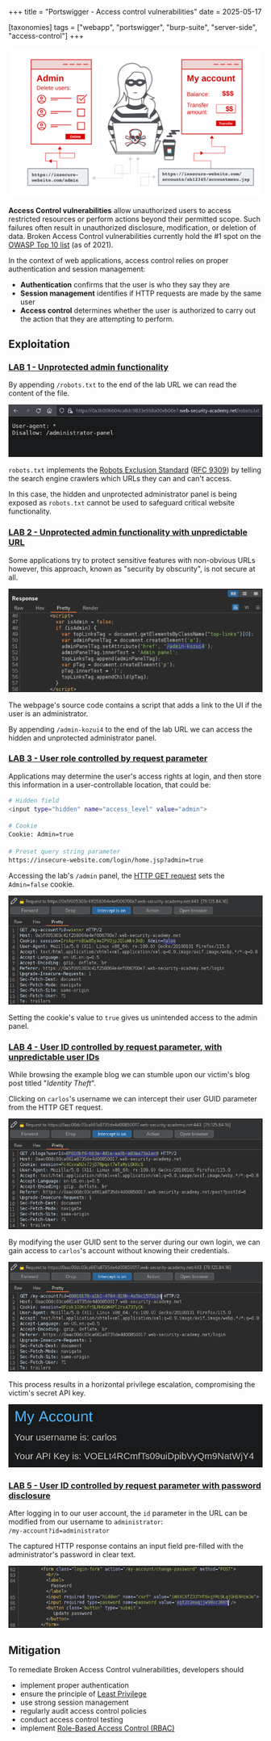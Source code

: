 +++
title = "Portswigger - Access control vulnerabilities"
date = 2025-05-17

[taxonomies]
tags = ["webapp", "portswigger", "burp-suite", "server-side", "access-control"]
+++

![access-control](/pictures/articles/portswigger/access-control/access-control.svg)

**Access Control vulnerabilities** allow unauthorized users to access restricted
resources or perform actions beyond their permitted scope. Such failures often
result in unauthorized disclosure, modification, or deletion of data.
Broken Access Control vulnerabilities currently hold the #1 spot on the
[OWASP Top 10 list](https://owasp.org/www-project-top-ten/) (as of 2021).

<!-- more -->

In the context of web applications, access control relies on proper
authentication and session management:
- **Authentication** confirms that the user is who they say they are
- **Session management** identifies if HTTP requests are made by the same user
- **Access control** determines whether the user is authorized to carry out the
  action that they are attempting to perform.

## Exploitation

<!-- LAB 1 {{{-->
### [LAB 1 - Unprotected admin functionality](https://portswigger.net/web-security/learning-paths/server-side-vulnerabilities-apprentice/access-control-apprentice/access-control/lab-unprotected-admin-functionality)

By appending `/robots.txt` to the end of the lab URL we can read the
content of the file.

![access-control](/pictures/articles/portswigger/access-control/lab-1.png)

`robots.txt` implements the [Robots Exclusion Standard](https://en.wikipedia.org/wiki/Robots.txt)
([RFC 9309](https://www.rfc-editor.org/rfc/rfc9309.html)) by telling the
search engine crawlers which URLs they can and can't access.

In this case, the hidden and unprotected administrator panel is being exposed
as `robots.txt` cannot be used to safeguard critical website functionality.
<!-- }}} -->

<!-- LAB 2 {{{-->
### [LAB 2 - Unprotected admin functionality with unpredictable URL](https://portswigger.net/web-security/learning-paths/server-side-vulnerabilities-apprentice/access-control-apprentice/access-control/lab-unprotected-admin-functionality-with-unpredictable-url)

Some applications try to protect sensitive features with non-obvious URLs
however, this approach, known as "security by obscurity", is not secure at all.

![access-control](/pictures/articles/portswigger/access-control/lab-2.png)

The webpage's source code contains a script that adds a link to the UI if the
user is an administrator.

By appending `/admin-kozui4` to the end of the lab URL we can access the hidden
and unprotected administrator panel.
<!-- }}} -->

<!-- LAB 3 {{{-->
### [LAB 3 - User role controlled by request parameter](https://portswigger.net/web-security/learning-paths/server-side-vulnerabilities-apprentice/access-control-apprentice/access-control/lab-user-role-controlled-by-request-parameter)

Applications may determine the user's access rights at login,
and then store this information in a user-controllable location, that could be:

```sh
# Hidden field
<input type="hidden" name="access_level" value="admin">

# Cookie
Cookie: Admin=true

# Preset query string parameter
https://insecure-website.com/login/home.jsp?admin=true
```

Accessing the lab's `/admin` panel, the [HTTP GET request](https://developer.mozilla.org/en-US/docs/Web/HTTP/Methods/GET)
sets the `Admin=false` cookie.

![access-control-request-parameter](/pictures/articles/portswigger/access-control/lab-3.png)

Setting the cookie's value to `true` gives us unintended access to the admin
panel.
<!-- }}} -->

<!-- LAB 4 {{{-->
### [LAB 4 - User ID controlled by request parameter, with unpredictable user IDs](https://portswigger.net/web-security/learning-paths/server-side-vulnerabilities-apprentice/access-control-apprentice/access-control/lab-user-id-controlled-by-request-parameter-with-unpredictable-user-ids)

While browsing the example blog we can stumble upon our victim's blog post
titled "_Identity Theft_".

Clicking on `carlos`'s username we can intercept their user GUID parameter
from the HTTP GET request.

![access-control-request-parameter](/pictures/articles/portswigger/access-control/lab-4-1.png)

By modifying the user GUID sent to the server during our own login,
we can gain access to `carlos`'s account without knowing their credentials.

![access-control-request-parameter](/pictures/articles/portswigger/access-control/lab-4-2.png)

This process results in a horizontal privilege escalation, compromising the
victim's secret API key.

![access-control-request-parameter](/pictures/articles/portswigger/access-control/lab-4-3.png)
<!-- }}} -->

<!-- LAB 5 {{{-->
### [LAB 5 - User ID controlled by request parameter with password disclosure](https://portswigger.net/web-security/learning-paths/server-side-vulnerabilities-apprentice/access-control-apprentice/access-control/lab-user-id-controlled-by-request-parameter-with-password-disclosure)

After logging in to our user account, the `id` parameter in the URL
can be modified from our username to `administrator`:<br>
`/my-account?id=administrator`

The captured HTTP response contains an input field pre-filled
with the administrator's password in clear text.

![access-control-request-parameter](/pictures/articles/portswigger/access-control/lab-5.png)
<!-- }}} -->

## Mitigation

To remediate Broken Access Control vulnerabilities, developers should
- implement proper authentication
- ensure the principle of [Least Privilege](https://en.wikipedia.org/wiki/Principle_of_least_privilege)
- use strong session management
- regularly audit access control policies
- conduct access control testing
- implement [Role-Based Access Control (RBAC)](https://en.wikipedia.org/wiki/Role-based_access_control)
